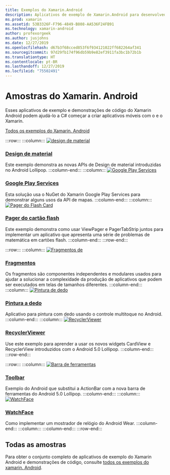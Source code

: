 ```yaml
---
title: Exemplos do Xamarin.Android
description: Aplicativos de exemplo de Xamarin.Android para desenvolvedores móveis.
ms.prod: xamarin
ms.assetid: 53B3326F-F796-4849-B808-AA536F24FB91
ms.technology: xamarin-android
author: profexorgeek
ms.author: jusjohns
ms.date: 12/27/2019
ms.openlocfilehash: d67b3f68cced853f6f934121022ff682264af341
ms.sourcegitcommit: 97d29fb174f96db59b9e82ef3911fa3bc1b72b1b
ms.translationtype: HT
ms.contentlocale: pt-BR
ms.lasthandoff: 12/27/2019
ms.locfileid: "75502491"
---
```

# <a name="xamarinandroid-samples"></a>Amostras do Xamarin. Android

Esses aplicativos de exemplo e demonstrações de código do Xamarin Android podem ajudá-lo a C# começar a criar aplicativos móveis com o e o Xamarin.

[Todos os exemplos do Xamarin. Android](https://docs.microsoft.com/samples/browse/?products=xamarin&term=Xamarin.Android)

:::row:::
    :::column:::
[![design de material](images/material-design.png)](https://docs.microsoft.com/samples/xamarin/monodroid-samples/android50-googleio2014master/)

### <a name="material-designhttpsdocsmicrosoftcomsamplesxamarinmonodroid-samplesandroid50-googleio2014master"></a>[Design de material](https://docs.microsoft.com/samples/xamarin/monodroid-samples/android50-googleio2014master/)

Este exemplo demonstra as novas APIs de Design de material introduzidas no Android Lollipop.
  :::column-end:::
    :::column:::
[![Google Play Services](images/gps.png)](https://docs.microsoft.com/samples/xamarin/monodroid-samples/googleplayservices/)

### <a name="google-play-serviceshttpsdocsmicrosoftcomsamplesxamarinmonodroid-samplesgoogleplayservices"></a>[Google Play Services](https://docs.microsoft.com/samples/xamarin/monodroid-samples/googleplayservices/)

Esta solução usa o NuGet do Xamarin Google Play Services para demonstrar alguns usos da API de mapas.
  :::column-end:::
    :::column:::
[![Pager do Flash Card](images/flash.png)](https://docs.microsoft.com/samples/xamarin/monodroid-samples/userinterface-flashcardpager/)

### <a name="flash-card-pagerhttpsdocsmicrosoftcomsamplesxamarinmonodroid-samplesuserinterface-flashcardpager"></a>[Pager do cartão flash](https://docs.microsoft.com/samples/xamarin/monodroid-samples/userinterface-flashcardpager/)

Este exemplo demonstra como usar ViewPager e PagerTabStrip juntos para implementar um aplicativo que apresenta uma série de problemas de matemática em cartões flash.
  :::column-end:::
:::row-end:::

:::row:::
    :::column:::
[![Fragmentos de](images/fragments.png)](https://docs.microsoft.com/samples/xamarin/monodroid-samples/fragmentswalkthrough/)

### <a name="fragmentshttpsdocsmicrosoftcomsamplesxamarinmonodroid-samplesfragmentswalkthrough"></a>[Fragmentos](https://docs.microsoft.com/samples/xamarin/monodroid-samples/fragmentswalkthrough/)

Os fragmentos são componentes independentes e modulares usados para ajudar a solucionar a complexidade da produção de aplicativos que podem ser executados em telas de tamanhos diferentes.
    :::column-end:::
    :::column:::
[![Pintura de dedo](images/fingerpaint.png)](https://docs.microsoft.com/samples/xamarin/monodroid-samples/applicationfundamentals-fingerpaint/)

### <a name="finger-painthttpsdocsmicrosoftcomsamplesxamarinmonodroid-samplesapplicationfundamentals-fingerpaint"></a>[Pintura a dedo](https://docs.microsoft.com/samples/xamarin/monodroid-samples/applicationfundamentals-fingerpaint/)

Aplicativo para pintura com dedo usando o controle multitoque no Android.
    :::column-end:::
    :::column:::
[![RecyclerViewer](images/recycler.png)](https://docs.microsoft.com/samples/xamarin/monodroid-samples/android50-recyclerviewer/)

### <a name="recyclerviewerhttpsdocsmicrosoftcomsamplesxamarinmonodroid-samplesandroid50-recyclerviewer"></a>[RecyclerViewer](https://docs.microsoft.com/samples/xamarin/monodroid-samples/android50-recyclerviewer/)

Use este exemplo para aprender a usar os novos widgets CardView e RecyclerView introduzidos com o Android 5.0 Lollipop.
    :::column-end:::
:::row-end:::

:::row:::
    :::column:::
[![Barra de ferramentas](images/toolbar.png)](https://docs.microsoft.com/samples/xamarin/monodroid-samples/android50-toolbar/)

### <a name="toolbarhttpsdocsmicrosoftcomsamplesxamarinmonodroid-samplesandroid50-toolbar"></a>[Toolbar](https://docs.microsoft.com/samples/xamarin/monodroid-samples/android50-toolbar/)

Exemplo do Android que substitui a ActionBar com a nova barra de ferramentas do Android 5.0 Lollipop.
    :::column-end:::
    :::column:::
[![WatchFace](images/watchface.png)](https://docs.microsoft.com/samples/xamarin/monodroid-samples/wear-watchface/)

### <a name="watchfacehttpsdocsmicrosoftcomsamplesxamarinmonodroid-sampleswear-watchface"></a>[WatchFace](https://docs.microsoft.com/samples/xamarin/monodroid-samples/wear-watchface/)

Como implementar um mostrador de relógio do Android Wear.
    :::column-end:::
    :::column:::
    :::column-end:::
:::row-end:::

## <a name="all-samples"></a>Todas as amostras

Para obter o conjunto completo de aplicativos de exemplo do Xamarin Android e demonstrações de código, consulte [todos os exemplos do xamarin. Android](https://docs.microsoft.com/samples/browse/?products=xamarin&term=Xamarin.Android).
